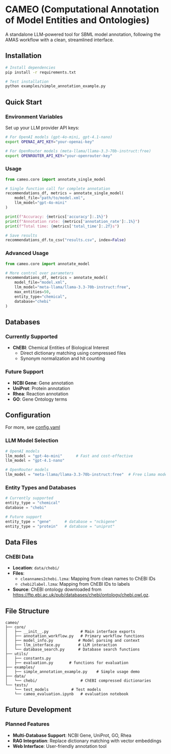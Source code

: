 # CAMEO (Computational Annotation of Model Entities and Ontologies)

A standalone LLM-powered tool for SBML model annotation, following the AMAS workflow with a clean, streamlined interface.

## Installation

```bash
# Install dependencies
pip install -r requirements.txt

# Test installation
python examples/simple_annotation_example.py
```

## Quick Start

### Environment Variables

Set up your LLM provider API keys:

```bash
# For OpenAI models (gpt-4o-mini, gpt-4.1-nano)
export OPENAI_API_KEY="your-openai-key"

# For OpenRouter models (meta-llama/llama-3.3-70b-instruct:free)
export OPENROUTER_API_KEY="your-openrouter-key"
```

### Usage

```python
from cameo.core import annotate_single_model

# Single function call for complete annotation
recommendations_df, metrics = annotate_single_model(
    model_file="path/to/model.xml",
    llm_model="gpt-4o-mini"
)

print(f"Accuracy: {metrics['accuracy']:.1%}")
print(f"Annotation rate: {metrics['annotation_rate']:.1%}")
print(f"Total time: {metrics['total_time']:.2f}s")

# Save results
recommendations_df.to_csv("results.csv", index=False)
```

### Advanced Usage

```python
from cameo.core import annotate_model

# More control over parameters
recommendations_df, metrics = annotate_model(
    model_file="model.xml",
    llm_model="meta-llama/llama-3.3-70b-instruct:free",
    max_entities=50,
    entity_type="chemical",
    database="chebi"
)
```

## Databases

### Currently Supported

- **ChEBI**: Chemical Entities of Biological Interest
  - Direct dictionary matching using compressed files
  - Synonym normalization and hit counting

### Future Support

- **NCBI Gene**: Gene annotation
- **UniProt**: Protein annotation
- **Rhea**: Reaction annotation
- **GO**: Gene Ontology terms

## Configuration

For more, see [config.yaml](config.yaml)

### LLM Model Selection

```python
# OpenAI models
llm_model = "gpt-4o-mini"      # Fast and cost-effective
llm_model = "gpt-4.1-nano"   

# OpenRouter models  
llm_model = "meta-llama/llama-3.3-70b-instruct:free"  # Free Llama model
```

### Entity Types and Databases

```python
# Currently supported
entity_type = "chemical"
database = "chebi"

# Future support
entity_type = "gene"      # database = "ncbigene"
entity_type = "protein"   # database = "uniprot"
```

## Data Files

### ChEBI Data

- **Location**: `data/chebi/`
- **Files**:
  - `cleannames2chebi.lzma`: Mapping from clean names to ChEBI IDs
  - `chebi2label.lzma`: Mapping from ChEBI IDs to labels
- **Source**: ChEBI ontology downloaded from https://ftp.ebi.ac.uk/pub/databases/chebi/ontology/chebi.owl.gz.

## File Structure

```
cameo/
├── core/
│   ├── __init__.py              # Main interface exports
│   ├── annotation_workflow.py   # Primary workflow functions
│   ├── model_info.py           # Model parsing and context
│   ├── llm_interface.py        # LLM interaction
│   └── database_search.py      # Database search functions
├── utils/
│   ├── constants.py
│   ├── evaluation.py 		# functions for evaluation
├── examples/
│   ├── simple_annotation_example.py    # Simple usage demo
├── data/
│   └── chebi/                   # ChEBI compressed dictionaries
└── tests/
    └── test_models     	 # Test models
    └── cameo_evaluation.ipynb   # evaluation notebook
```

## Future Development

### Planned Features

- **Multi-Database Support**: NCBI Gene, UniProt, GO, Rhea
- **RAG Integration**: Replace dictionary matching with vector embeddings
- **Web Interface**: User-friendly annotation tool
